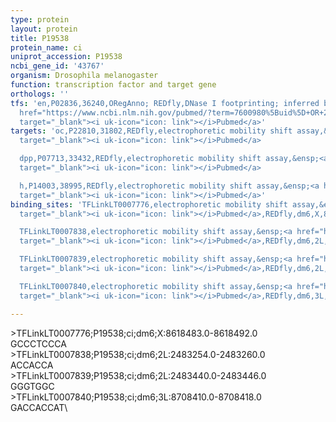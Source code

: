 ```yaml
---
type: protein
layout: protein
title: P19538
protein_name: ci
uniprot_accession: P19538
ncbi_gene_id: '43767'
organism: Drosophila melanogaster
function: transcription factor and target gene
orthologs: ''
tfs: 'en,P02836,36240,ORegAnno; REDfly,DNase I footprinting; inferred by curator,&ensp;<a
  href="https://www.ncbi.nlm.nih.gov/pubmed/?term=7600980%5Buid%5D+OR+26578589%5Buid%5D+OR+20965965%5Buid%5D"
  target="_blank"><i uk-icon="icon: link"></i>Pubmed</a>'
targets: 'oc,P22810,31802,REDfly,electrophoretic mobility shift assay,&ensp;<a href="https://www.ncbi.nlm.nih.gov/pubmed/?term=19268449%5Buid%5D+OR+20965965%5Buid%5D"
  target="_blank"><i uk-icon="icon: link"></i>Pubmed</a>

  dpp,P07713,33432,REDfly,electrophoretic mobility shift assay,&ensp;<a href="https://www.ncbi.nlm.nih.gov/pubmed/?term=10409512%5Buid%5D+OR+20965965%5Buid%5D"
  target="_blank"><i uk-icon="icon: link"></i>Pubmed</a>

  h,P14003,38995,REDfly,electrophoretic mobility shift assay,&ensp;<a href="https://www.ncbi.nlm.nih.gov/pubmed/?term=15128656%5Buid%5D+OR+20965965%5Buid%5D"
  target="_blank"><i uk-icon="icon: link"></i>Pubmed</a>'
binding_sites: 'TFLinkLT0007776,electrophoretic mobility shift assay,&ensp;<a href="https://www.ncbi.nlm.nih.gov/pubmed/?term=19268449%5Buid%5D"
  target="_blank"><i uk-icon="icon: link"></i>Pubmed</a>,REDfly,dm6,X,8618483,8618492,-

  TFLinkLT0007838,electrophoretic mobility shift assay,&ensp;<a href="https://www.ncbi.nlm.nih.gov/pubmed/?term=10409512%5Buid%5D"
  target="_blank"><i uk-icon="icon: link"></i>Pubmed</a>,REDfly,dm6,2L,2483254,2483260,-

  TFLinkLT0007839,electrophoretic mobility shift assay,&ensp;<a href="https://www.ncbi.nlm.nih.gov/pubmed/?term=10409512%5Buid%5D"
  target="_blank"><i uk-icon="icon: link"></i>Pubmed</a>,REDfly,dm6,2L,2483440,2483446,-

  TFLinkLT0007840,electrophoretic mobility shift assay,&ensp;<a href="https://www.ncbi.nlm.nih.gov/pubmed/?term=15128656%5Buid%5D"
  target="_blank"><i uk-icon="icon: link"></i>Pubmed</a>,REDfly,dm6,3L,8708410,8708418,-'

---
```

\>TFLinkLT0007776;P19538;ci;dm6;X:8618483.0-8618492.0\GCCCTCCCA\\>TFLinkLT0007838;P19538;ci;dm6;2L:2483254.0-2483260.0\ACCACCA\\>TFLinkLT0007839;P19538;ci;dm6;2L:2483440.0-2483446.0\GGGTGGC\\>TFLinkLT0007840;P19538;ci;dm6;3L:8708410.0-8708418.0\GACCACCAT\